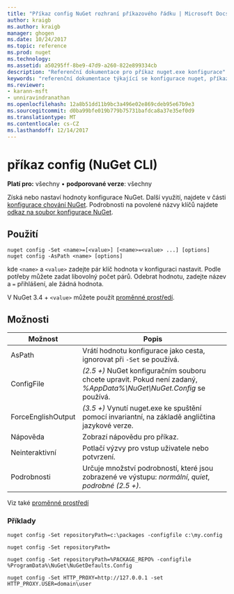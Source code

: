 ```yaml
---
title: "Příkaz config NuGet rozhraní příkazového řádku | Microsoft Docs"
author: kraigb
ms.author: kraigb
manager: ghogen
ms.date: 10/24/2017
ms.topic: reference
ms.prod: nuget
ms.technology: 
ms.assetid: a50295ff-8be9-47d9-a260-822e899334cb
description: "Referenční dokumentace pro příkaz nuget.exe konfigurace"
keywords: "referenční dokumentace týkající se konfigurace nuget, příkazu config"
ms.reviewer:
- karann-msft
- unniravindranathan
ms.openlocfilehash: 12a8b51dd11b9bc3a496e02e869cdeb95e67b9e3
ms.sourcegitcommit: d0ba99bfe019b779b75731bafdca8a37e35ef0d9
ms.translationtype: MT
ms.contentlocale: cs-CZ
ms.lasthandoff: 12/14/2017
---
```

# <a name="config-command-nuget-cli"></a>příkaz config (NuGet CLI)

**Platí pro:** všechny &bullet; **podporované verze**: všechny

Získá nebo nastaví hodnoty konfigurace NuGet. Další využití, najdete v části [konfigurace chování NuGet](../consume-packages/configuring-nuget-behavior.md). Podrobnosti na povolené názvy klíčů najdete [odkaz na soubor konfigurace NuGet](../Schema/nuget-config-file.md).

## <a name="usage"></a>Použití

```
nuget config -Set <name>=[<value>] [<name>=<value> ...] [options]
nuget config -AsPath <name> [options]
```

kde `<name>` a `<value>` zadejte pár klíč hodnota v konfiguraci nastavit. Podle potřeby můžete zadat libovolný počet párů. Odebrat hodnotu, zadejte název a `=` přihlášení, ale žádná hodnota.

V NuGet 3.4 + `<value>` můžete použít [proměnné prostředí](cli-ref-environment-variables.md).

## <a name="options"></a>Možnosti

| Možnost | Popis |
| --- | --- |
| AsPath | Vrátí hodnotu konfigurace jako cesta, ignorovat při `-Set` se používá. |
| ConfigFile | *(2.5 +)*  NuGet konfiguračním souboru chcete upravit. Pokud není zadaný, *%AppData%\NuGet\NuGet.Config* se používá. |
| ForceEnglishOutput | *(3.5 +)*  Vynutí nuget.exe ke spuštění pomocí invariantní, na základě angličtina jazykové verze. |
| Nápověda | Zobrazí nápovědu pro příkaz. |
| Neinteraktivní | Potlačí výzvy pro vstup uživatele nebo potvrzení. |
| Podrobnosti | Určuje množství podrobností, které jsou zobrazené ve výstupu: *normální*, *quiet*, *podrobné (2.5 +)*. |

Viz také [proměnné prostředí](cli-ref-environment-variables.md)

### <a name="examples"></a>Příklady

```
nuget config -Set repositoryPath=c:\packages -configfile c:\my.config

nuget config -Set repositoryPath=

nuget config -Set repositoryPath=%PACKAGE_REPO% -configfile %ProgramData%\NuGet\NuGetDefaults.Config

nuget config -Set HTTP_PROXY=http://127.0.0.1 -set HTTP_PROXY.USER=domain\user
```

